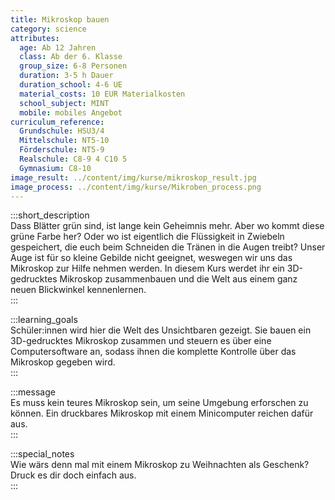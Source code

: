 ```yaml
---
title: Mikroskop bauen
category: science
attributes:
  age: Ab 12 Jahren
  class: Ab der 6. Klasse
  group_size: 6-8 Personen
  duration: 3-5 h Dauer
  duration_school: 4-6 UE
  material_costs: 10 EUR Materialkosten
  school_subject: MINT
  mobile: mobiles Angebot
curriculum_reference:
  Grundschule: HSU3/4  
  Mittelschule: NT5-10
  Förderschule: NT5-9    
  Realschule: C8-9 4 C10 5
  Gymnasium: C8-10
image_result: ../content/img/kurse/mikroskop_result.jpg
image_process: ../content/img/kurse/Mikroben_process.png
---
```

:::short_description  
Dass Blätter grün sind, ist lange kein Geheimnis mehr. Aber wo kommt diese grüne Farbe her? Oder wo ist eigentlich die Flüssigkeit in Zwiebeln gespeichert, die euch beim Schneiden die Tränen in die Augen treibt? Unser Auge ist für so kleine Gebilde nicht geeignet, weswegen wir uns das Mikroskop zur Hilfe nehmen werden. In diesem Kurs werdet ihr ein 3D-gedrucktes Mikroskop zusammenbauen und die Welt aus einem ganz neuen Blickwinkel kennenlernen.      
:::

:::learning_goals  
Schüler:innen wird hier die Welt des Unsichtbaren gezeigt. Sie bauen ein 3D-gedrucktes Mikroskop zusammen und steuern es über eine Computersoftware an, sodass ihnen die komplette Kontrolle über das Mikroskop gegeben wird.               
:::

:::message  
Es muss kein teures Mikroskop sein, um seine Umgebung erforschen zu können. Ein druckbares Mikroskop mit einem Minicomputer reichen dafür aus.    
:::  

:::special_notes  
Wie wärs denn mal mit einem Mikroskop zu Weihnachten als Geschenk? Druck es dir doch einfach aus.     
:::
